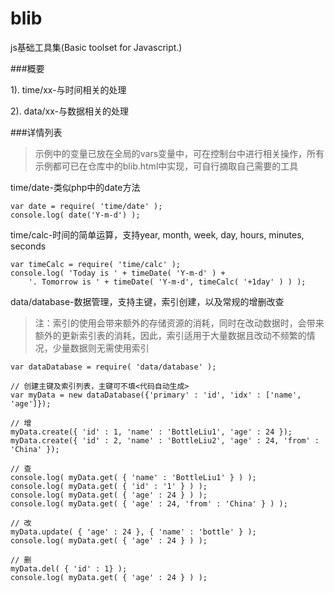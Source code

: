 blib
====

js基础工具集(Basic toolset for Javascript.)

###概要

  1). time/xx-与时间相关的处理
  
  2). data/xx-与数据相关的处理

###详情列表
  > 示例中的变量已放在全局的vars变量中，可在控制台中进行相关操作，所有示例都可已在仓库中的blib.html中实现，可自行摘取自己需要的工具

  time/date-类似php中的date方法

    var date = require( 'time/date' );
    console.log( date('Y-m-d') );

  time/calc-时间的简单运算，支持year, month, week, day, hours, minutes, seconds

    var timeCalc = require( 'time/calc' );
    console.log( 'Today is ' + timeDate( 'Y-m-d' ) + 
		'. Tomorrow is ' + timeDate( 'Y-m-d', timeCalc( '+1day' ) ) );

  data/database-数据管理，支持主键，索引创建，以及常规的增删改查
  > 注：索引的使用会带来额外的存储资源的消耗，同时在改动数据时，会带来额外的更新索引表的消耗，因此，索引适用于大量数据且改动不频繁的情况，少量数据则无需使用索引


    var dataDatabase = require( 'data/database' );
	
	// 创建主键及索引列表，主键可不填<代码自动生成>
	var myData = new dataDatabase({'primary' : 'id', 'idx' : ['name', 'age']});
	
	// 增
	myData.create({ 'id' : 1, 'name' : 'BottleLiu1', 'age' : 24 });
	myData.create({ 'id' : 2, 'name' : 'BottleLiu2', 'age' : 24, 'from' : 'China' });
	
	// 查
	console.log( myData.get( { 'name' : 'BottleLiu1' } ) );
	console.log( myData.get( { 'id' : '1' } ) );
	console.log( myData.get( { 'age' : 24 } ) );
	console.log( myData.get( { 'age' : 24, 'from' : 'China' } ) );
	
	// 改
	myData.update( { 'age' : 24 }, { 'name' : 'bottle' } );
	console.log( myData.get( { 'age' : 24 } ) );
	
	// 删
	myData.del( { 'id' : 1} );
	console.log( myData.get( { 'age' : 24 } ) );
